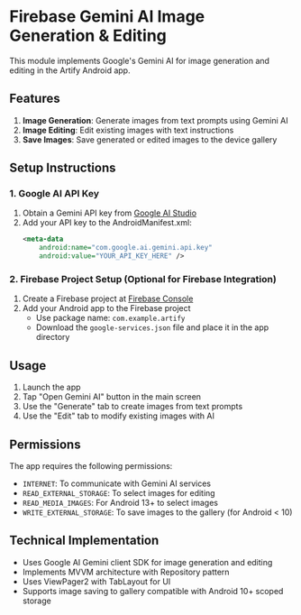 # Firebase Gemini AI Image Generation & Editing

This module implements Google's Gemini AI for image generation and editing in the Artify Android app.

## Features

1. **Image Generation**: Generate images from text prompts using Gemini AI
2. **Image Editing**: Edit existing images with text instructions
3. **Save Images**: Save generated or edited images to the device gallery

## Setup Instructions

### 1. Google AI API Key

1. Obtain a Gemini API key from [Google AI Studio](https://makersuite.google.com/app/apikey)
2. Add your API key to the AndroidManifest.xml:
   ```xml
   <meta-data
       android:name="com.google.ai.gemini.api.key"
       android:value="YOUR_API_KEY_HERE" />
   ```

### 2. Firebase Project Setup (Optional for Firebase Integration)

1. Create a Firebase project at [Firebase Console](https://console.firebase.google.com/)
2. Add your Android app to the Firebase project
   - Use package name: `com.example.artify`
   - Download the `google-services.json` file and place it in the app directory

## Usage

1. Launch the app
2. Tap "Open Gemini AI" button in the main screen
3. Use the "Generate" tab to create images from text prompts
4. Use the "Edit" tab to modify existing images with AI

## Permissions

The app requires the following permissions:

- `INTERNET`: To communicate with Gemini AI services
- `READ_EXTERNAL_STORAGE`: To select images for editing
- `READ_MEDIA_IMAGES`: For Android 13+ to select images
- `WRITE_EXTERNAL_STORAGE`: To save images to the gallery (for Android < 10)

## Technical Implementation

- Uses Google AI Gemini client SDK for image generation and editing
- Implements MVVM architecture with Repository pattern
- Uses ViewPager2 with TabLayout for UI
- Supports image saving to gallery compatible with Android 10+ scoped storage 